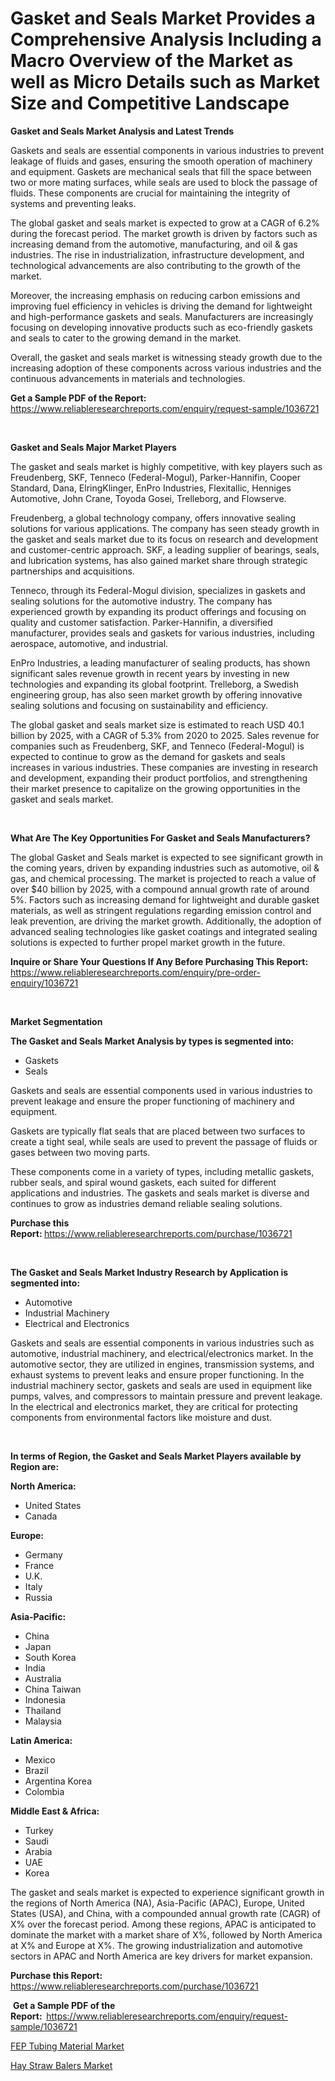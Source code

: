 <p><h1>Gasket and Seals Market Provides a Comprehensive Analysis Including a Macro Overview of the Market as well as Micro Details such as Market Size and Competitive Landscape</h1></p><p><strong>Gasket and Seals Market Analysis and Latest Trends</strong></p>
<p><p>Gaskets and seals are essential components in various industries to prevent leakage of fluids and gases, ensuring the smooth operation of machinery and equipment. Gaskets are mechanical seals that fill the space between two or more mating surfaces, while seals are used to block the passage of fluids. These components are crucial for maintaining the integrity of systems and preventing leaks.</p><p>The global gasket and seals market is expected to grow at a CAGR of 6.2% during the forecast period. The market growth is driven by factors such as increasing demand from the automotive, manufacturing, and oil & gas industries. The rise in industrialization, infrastructure development, and technological advancements are also contributing to the growth of the market.</p><p>Moreover, the increasing emphasis on reducing carbon emissions and improving fuel efficiency in vehicles is driving the demand for lightweight and high-performance gaskets and seals. Manufacturers are increasingly focusing on developing innovative products such as eco-friendly gaskets and seals to cater to the growing demand in the market.</p><p>Overall, the gasket and seals market is witnessing steady growth due to the increasing adoption of these components across various industries and the continuous advancements in materials and technologies.</p></p>
<p><strong>Get a Sample PDF of the Report:&nbsp;</strong> <a href="https://www.reliableresearchreports.com/enquiry/request-sample/1036721">https://www.reliableresearchreports.com/enquiry/request-sample/1036721</a></p>
<p>&nbsp;</p>
<p><strong>Gasket and Seals Major Market Players</strong></p>
<p><p>The gasket and seals market is highly competitive, with key players such as Freudenberg, SKF, Tenneco (Federal-Mogul), Parker-Hannifin, Cooper Standard, Dana, ElringKlinger, EnPro Industries, Flexitallic, Henniges Automotive, John Crane, Toyoda Gosei, Trelleborg, and Flowserve.</p><p>Freudenberg, a global technology company, offers innovative sealing solutions for various applications. The company has seen steady growth in the gasket and seals market due to its focus on research and development and customer-centric approach. SKF, a leading supplier of bearings, seals, and lubrication systems, has also gained market share through strategic partnerships and acquisitions.</p><p>Tenneco, through its Federal-Mogul division, specializes in gaskets and sealing solutions for the automotive industry. The company has experienced growth by expanding its product offerings and focusing on quality and customer satisfaction. Parker-Hannifin, a diversified manufacturer, provides seals and gaskets for various industries, including aerospace, automotive, and industrial.</p><p>EnPro Industries, a leading manufacturer of sealing products, has shown significant sales revenue growth in recent years by investing in new technologies and expanding its global footprint. Trelleborg, a Swedish engineering group, has also seen market growth by offering innovative sealing solutions and focusing on sustainability and efficiency.</p><p>The global gasket and seals market size is estimated to reach USD 40.1 billion by 2025, with a CAGR of 5.3% from 2020 to 2025. Sales revenue for companies such as Freudenberg, SKF, and Tenneco (Federal-Mogul) is expected to continue to grow as the demand for gaskets and seals increases in various industries. These companies are investing in research and development, expanding their product portfolios, and strengthening their market presence to capitalize on the growing opportunities in the gasket and seals market.</p></p>
<p>&nbsp;</p>
<p><strong>What Are The Key Opportunities For Gasket and Seals Manufacturers?</strong></p>
<p><p>The global Gasket and Seals market is expected to see significant growth in the coming years, driven by expanding industries such as automotive, oil & gas, and chemical processing. The market is projected to reach a value of over $40 billion by 2025, with a compound annual growth rate of around 5%. Factors such as increasing demand for lightweight and durable gasket materials, as well as stringent regulations regarding emission control and leak prevention, are driving the market growth. Additionally, the adoption of advanced sealing technologies like gasket coatings and integrated sealing solutions is expected to further propel market growth in the future.</p></p>
<p><strong>Inquire or Share Your Questions If Any Before Purchasing This Report:</strong> <a href="https://www.reliableresearchreports.com/enquiry/pre-order-enquiry/1036721">https://www.reliableresearchreports.com/enquiry/pre-order-enquiry/1036721</a></p>
<p>&nbsp;</p>
<p><strong>Market Segmentation</strong></p>
<p><strong>The Gasket and Seals Market Analysis by types is segmented into:</strong></p>
<p><ul><li>Gaskets</li><li>Seals</li></ul></p>
<p><p>Gaskets and seals are essential components used in various industries to prevent leakage and ensure the proper functioning of machinery and equipment. </p><p>Gaskets are typically flat seals that are placed between two surfaces to create a tight seal, while seals are used to prevent the passage of fluids or gases between two moving parts. </p><p>These components come in a variety of types, including metallic gaskets, rubber seals, and spiral wound gaskets, each suited for different applications and industries. The gaskets and seals market is diverse and continues to grow as industries demand reliable sealing solutions.</p></p>
<p><strong>Purchase this Report:&nbsp;</strong><a href="https://www.reliableresearchreports.com/purchase/1036721">https://www.reliableresearchreports.com/purchase/1036721</a></p>
<p>&nbsp;</p>
<p><strong>The Gasket and Seals Market Industry Research by Application is segmented into:</strong></p>
<p><ul><li>Automotive</li><li>Industrial Machinery</li><li>Electrical and Electronics</li></ul></p>
<p><p>Gaskets and seals are essential components in various industries such as automotive, industrial machinery, and electrical/electronics market. In the automotive sector, they are utilized in engines, transmission systems, and exhaust systems to prevent leaks and ensure proper functioning. In the industrial machinery sector, gaskets and seals are used in equipment like pumps, valves, and compressors to maintain pressure and prevent leakage. In the electrical and electronics market, they are critical for protecting components from environmental factors like moisture and dust.</p></p>
<p>&nbsp;</p>
<p><strong>In terms of Region, the Gasket and Seals Market Players available by Region are:</strong></p>
<p>
    <p> <strong> North America: </strong>
        <ul>
            <li>United States</li>
            <li>Canada</li>
        </ul>
        </p> 
    <p> <strong> Europe: </strong>
        <ul>
            <li>Germany</li>
            <li>France</li>
            <li>U.K.</li>
            <li>Italy</li>
            <li>Russia</li>
        </ul>
        </p> 
    <p> <strong> Asia-Pacific: </strong>
        <ul>
            <li>China</li>
            <li>Japan</li>
            <li>South Korea</li>
            <li>India</li>
            <li>Australia</li>
            <li>China Taiwan</li>
            <li>Indonesia</li>
            <li>Thailand</li>
            <li>Malaysia</li>
        </ul>
        </p> 
    <p> <strong> Latin America: </strong>
        <ul>
            <li>Mexico</li>
            <li>Brazil</li>
            <li>Argentina Korea</li>
            <li>Colombia</li>
        </ul>
        </p> 
    <p> <strong> Middle East & Africa: </strong>
        <ul>
            <li>Turkey</li>
            <li>Saudi</li>
            <li>Arabia</li>
            <li>UAE</li>
            <li>Korea</li>
        </ul>
    </p>
    </p>
<p><p>The gasket and seals market is expected to experience significant growth in the regions of North America (NA), Asia-Pacific (APAC), Europe, United States (USA), and China, with a compounded annual growth rate (CAGR) of X% over the forecast period. Among these regions, APAC is anticipated to dominate the market with a market share of X%, followed by North America at X% and Europe at X%. The growing industrialization and automotive sectors in APAC and North America are key drivers for market expansion.</p></p>
<p><strong>Purchase this Report: </strong><a href="https://www.reliableresearchreports.com/purchase/1036721">https://www.reliableresearchreports.com/purchase/1036721</a></p>
<p>&nbsp;<strong>Get a Sample PDF of the Report:&nbsp;&nbsp;</strong><a href="https://www.reliableresearchreports.com/enquiry/request-sample/1036721">https://www.reliableresearchreports.com/enquiry/request-sample/1036721</a></p>
<p><strong></strong></p>
<p><p><a href="https://issuu.com/reportprime-2/docs/fep-tubing-material-market-size-2030.pptx">FEP Tubing Material Market</a></p><p><a href="https://issuu.com/reportprime-2/docs/hay-straw-balers-market-size-2030.pptx">Hay Straw Balers Market</a></p></p>